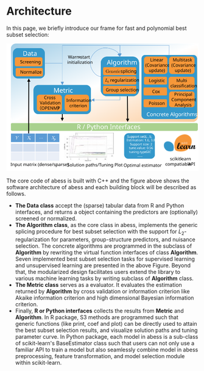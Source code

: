 # Architecture

In this page, we briefly introduce our frame for fast and polynomial best subset selection:

![](./fig/frame.svg)

The core code of abess is built with C++ and the figure above shows the software architecture of abess and each building block will be described as follows. 

- **The Data class** accept the (sparse) tabular data from R and Python interfaces, and returns a object containing the predictors are (optionally) screened or normalized.
- **The Algorithm class**, as the core class in abess, implements the generic splicing procedure for best subset selection with the support for $L_2$-regularization for parameters, group-structure predictors, and nuisance selection. The concrete algorithms are programmed in the subclass of **Algorithm** by rewriting the virtual function interfaces of class **Algorithm**. Seven implemented best subset selection tasks for supervised learning and unsupervised learning are presented in the above Figure. Beyond that, the modularized design facilitates users extend the library to various machine learning tasks by writing subclass of **Algorithm** class.
- **The Metric class** serves as a evaluator. It evaluates the estimation returned by **Algorithm** by cross validation or information criterion like Akaike information criterion and high dimensional Bayesian information criterion. 
- Finally, **R or Python interfaces** collects the results from **Metric** and **Algorithm**. In R package, S3 methods are programmed such that generic functions (like print, coef and plot) can be directly used to attain the best subset selection results, and visualize solution paths and tuning parameter curve. In Python package, each model in abess is a sub-class of scikit-learn's BaseEstimator class such that users can not only use a familiar API to train a model but also seamlessly combine model in abess preprocessing, feature transformation, and model selection module within scikit-learn.

